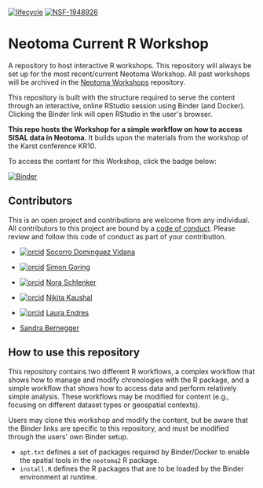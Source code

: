 [![lifecycle](https://img.shields.io/badge/lifecycle-active-orange.svg)](https://www.tidyverse.org/lifecycle/#active)
[![NSF-1948926](https://img.shields.io/badge/NSF-1948926-blue.svg)](https://nsf.gov/awardsearch/showAward?AWD_ID=1948926)

# Neotoma Current R Workshop

A repository to host interactive R workshops. This repository will always be set up for the most recent/current Neotoma Workshop. All past workshops will be archived in the [Neotoma Workshops](https://github.com/NeotomaDB/Workshops) repository.

This repository is built with the structure required to serve the content through an interactive, online RStudio session using Binder (and Docker). Clicking the Binder link will open RStudio in the user's browser.

**This repo hosts the Workshop for a simple workflow on how to access SISAL data in Neotoma.**
It builds upon the materials from the workshop of the Karst conference KR10.

To access the content for this Workshop, click the badge below:

[![Binder](https://mybinder.org/badge_logo.svg)](https://mybinder.org/v2/gh/NeotomaDB/Workshops_Sisal/main)

## Contributors

This is an open project and contributions are welcome from any individual.  All contributors to this project are bound by a [code of conduct](CODE_OF_CONDUCT.md).  Please review and follow this code of conduct as part of your contribution.

* [![orcid](https://img.shields.io/badge/orcid-0000--0002--7926--4935-brightgreen.svg)](https://orcid.org/0000-0002-7926-4935) [Socorro Dominguez Vidana](https://sedv8808.github.io/)

* [![orcid](https://img.shields.io/badge/orcid-0000--0002--2700--4605-brightgreen.svg)](https://orcid.org/0000-0002-2700-4605) [Simon Goring](http://goring.org)

* [![orcid](https://img.shields.io/badge/orcid-0000--0002--3693--5946-brightgreen.svg)](https://orcid.org/0000-0002-3693-5946) [Nora Schlenker](https://geography.wisc.edu/staff/schlenker-nora/)

* [![orcid](https://img.shields.io/badge/orcid-0000--0002--2220--9046-brightgreen.svg)](https://orcid.org/0000-0002-2220-9046) [Nikita Kaushal](mailto:nikitageologist@gmail.com)

* [![orcid](https://img.shields.io/badge/orcid-0000--0002--5013--4811-brightgreen.svg)](https://orcid.org/0000-0002-5013-4811) [Laura Endres](mailto:endres@eaps.ethz.ch)

* [Sandra Bernegger](mailto:sbernegger@ethz.ch)


## How to use this repository

This repository contains two different R workflows, a complex workflow that shows how to manage and modify chronologies with the R package, and a simple workflow that shows how to access data and perform relatively simple analysis. These workflows may be modified for content (e.g., focusing on different dataset types or geospatial contexts).

Users may clone this workshop and modify the content, but be aware that the Binder links are specific to this repository, and must be modified through the users' own Binder setup.

* `apt.txt` defines a set of packages required by Binder/Docker to enable the spatial tools in the `neotoma2` R package.
* `install.R` defines the R packages that are to be loaded by the Binder environment at runtime.
